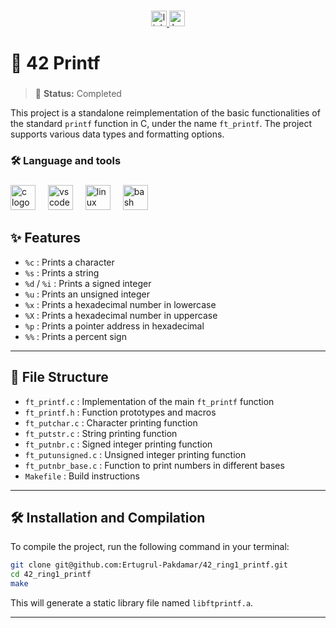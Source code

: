 ###

<div align="center">
  <a href="https://www.linkedin.com/in/ertu%C4%9Frul-pakdamar/" target="_blank">
    <img src="https://img.shields.io/static/v1?message=LinkedIn&logo=linkedin&label=&color=0077B5&logoColor=white&labelColor=&style=for-the-badge" height="25" alt="linkedin logo"  />
  </a>
  <a href="https://www.hackerrank.com/ertu_pakdamar" target="_blank">
    <img src="https://img.shields.io/static/v1?message=HackerRank&logo=hackerrank&label=&color=2EC866&logoColor=white&labelColor=&style=for-the-badge" height="25" alt="hackerrank logo"  />
  </a>
</div>

###

# 🚀 42 Printf

###

> 🚧 **Status:** Completed

This project is a standalone reimplementation of the basic functionalities of the standard `printf` function in C, under the name `ft_printf`. The project supports various data types and formatting options.


###

<h3 align="left">🛠 Language and tools</h3>

###

<div align="left">
  <img src="https://cdn.jsdelivr.net/gh/devicons/devicon/icons/c/c-original.svg" height="40" alt="c logo"  />
  <img width="12" />
  <img src="https://cdn.jsdelivr.net/gh/devicons/devicon/icons/vscode/vscode-original.svg" height="40" alt="vscode logo"  />
  <img width="12" />
  <img src="https://cdn.jsdelivr.net/gh/devicons/devicon/icons/linux/linux-original.svg" height="40" alt="linux logo"  />
  <img width="12" />
  <img src="https://cdn.jsdelivr.net/gh/devicons/devicon/icons/bash/bash-original.svg" height="40" alt="bash logo"  />
</div>

###

## ✨ Features

- `%c` : Prints a character
- `%s` : Prints a string
- `%d` / `%i` : Prints a signed integer
- `%u` : Prints an unsigned integer
- `%x` : Prints a hexadecimal number in lowercase
- `%X` : Prints a hexadecimal number in uppercase
- `%p` : Prints a pointer address in hexadecimal
- `%%` : Prints a percent sign

---

## 📁 File Structure

- `ft_printf.c` : Implementation of the main `ft_printf` function
- `ft_printf.h` : Function prototypes and macros
- `ft_putchar.c` : Character printing function
- `ft_putstr.c` : String printing function
- `ft_putnbr.c` : Signed integer printing function
- `ft_putunsigned.c` : Unsigned integer printing function
- `ft_putnbr_base.c` : Function to print numbers in different bases
- `Makefile` : Build instructions

---

## 🛠️ Installation and Compilation

To compile the project, run the following command in your terminal:

```sh
git clone git@github.com:Ertugrul-Pakdamar/42_ring1_printf.git
cd 42_ring1_printf
make
```

This will generate a static library file named `libftprintf.a`.

---